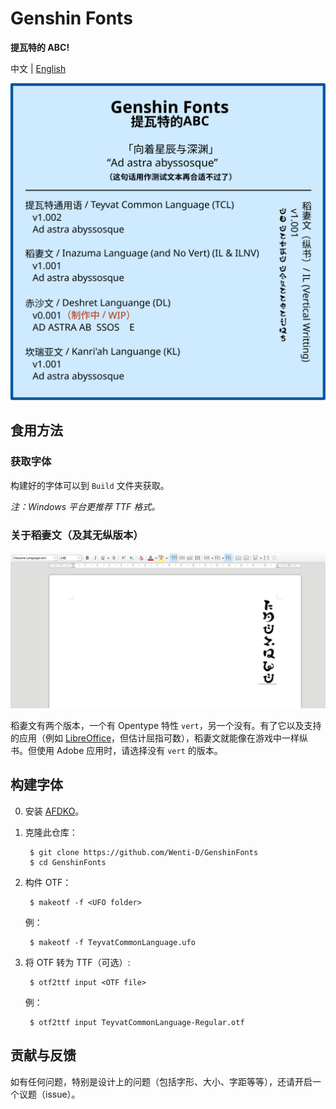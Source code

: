 # Genshin Fonts

**提瓦特的 ABC!**

中文 | [English](README.md)

![Font sample](readme_assets/Examples.svg)

## 食用方法

### 获取字体

构建好的字体可以到 `Build` 文件夹获取。

*注：Windows 平台更推荐 TTF 格式。*

### 关于稻妻文（及其无纵版本）

![Inazuma_Vert](readme_assets/Inazuma_Vert.png)

稻妻文有两个版本，一个有 Opentype 特性 `vert`，另一个没有。有了它以及支持的应用（例如 [LibreOffice](https://www.libreoffice.org/)，但估计屈指可数），稻妻文就能像在游戏中一样纵书。但使用 Adobe 应用时，请选择没有 `vert` 的版本。

## 构建字体

0. 安装 [AFDKO](https://github.com/adobe-type-tools/afdko)。

1. 克隆此仓库：

        $ git clone https://github.com/Wenti-D/GenshinFonts
        $ cd GenshinFonts

2. 构件 OTF：

        $ makeotf -f <UFO folder>

    例：

        $ makeotf -f TeyvatCommonLanguage.ufo

3. 将 OTF 转为 TTF（可选）:

        $ otf2ttf input <OTF file>

    例：

        $ otf2ttf input TeyvatCommonLanguage-Regular.otf

## 贡献与反馈

如有任何问题，特别是设计上的问题（包括字形、大小、字距等等），还请开启一个议题（issue）。